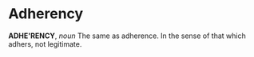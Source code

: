 # Adherency

**ADHE'RENCY**, _noun_ The same as adherence. In the sense of that which adhers, not legitimate.